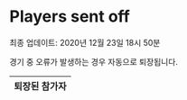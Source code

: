 # Players sent off
최종 업데이트: 2020년 12월 23일 18시 50분


경기 중 오류가 발생하는 경우 자동으로 퇴장됩니다.


| 퇴장된 참가자 |
|:---:|